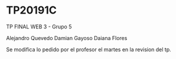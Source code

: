 # TP20191C

TP FINAL WEB 3 - Grupo 5

Alejandro Quevedo
Damian Gayoso
Daiana Flores

Se modifica lo pedido por el profesor el martes en la revision del tp.
